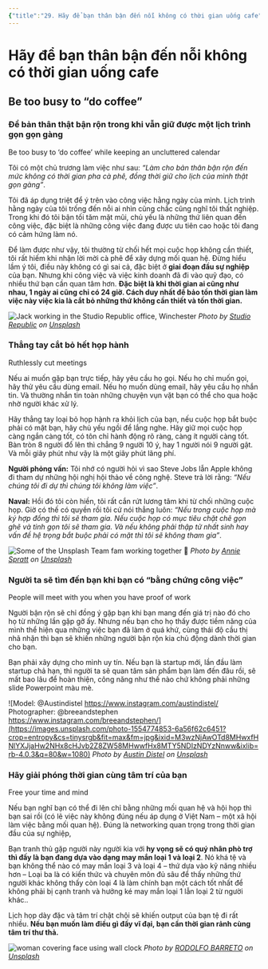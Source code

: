 ```yaml
---
{"title":"29. Hãy để bạn thân bận đến nỗi không có thời gian uống cafe","author":["Naval Ravikant"],"type":null,"category":"finance","related":["[[💸 Làm giàu không cần may mắn]]"],"word-count":1179,"dg-publish":true,"dg-hide":true,"tags":["Naval-Ravikant","publish","rich","finance"],"TARGET DECK":null,"FILE TAGS":null,"permalink":"/2-reading/books/lam-giau-khong-can-may-man-naval/29-hay-de-ban-than-ban-den-noi-khong-co-thoi-gian-uong-cafe/","hide":true,"dgPassFrontmatter":true}
---
```


# Hãy để bạn thân bận đến nỗi không có thời gian uống cafe
## Be too busy to “do coffee”
### Để bản thân thật bận rộn trong khi vẫn giữ được một lịch trình gọn gọn gàng
Be too busy to ‘do coffee’ while keeping an uncluttered calendar

Tôi có một chủ trương làm việc như sau: *“Làm cho bản thân bận rộn đến mức không có thời gian pha cà phê, đồng thời giữ cho lịch của mình thật gọn gàng”*.

Tôi đã áp dụng triệt để ý trên vào công việc hằng ngày của mình. Lịch trình hằng ngày của tôi trống đến nỗi ai nhìn cũng chắc cũng nghĩ tôi thất nghiệp. Trong khi đó tôi bận tối tăm mặt mũi, chủ yếu là những thứ liên quan đến công việc, đặc biệt là những công việc đang được ưu tiên cao hoặc tôi đang có cảm hứng làm nó.

Để làm được như vậy, tôi thường từ chối hết mọi cuộc họp không cần thiết, tôi rất hiếm khi nhận lời mời cà phê để xây dựng mối quan hệ. Đừng hiểu lầm ý tôi, điều này không có gì sai cả, đặc biệt ở **giai đoạn đầu sự nghiệp** của bạn. Nhưng khi công việc và việc kinh doanh đã đi vào quỹ đạo, có nhiều thứ bạn cần quan tâm hơn. **Đặc biệt là khi thời gian ai cũng như nhau, 1 ngày ai cũng chỉ có 24 giờ. Cách duy nhất để bảo tồn thời gian làm việc này việc kia là cắt bỏ những thứ không cần thiết và tốn thời gian.**

![Jack working in the Studio Republic office, Winchester](https://images.unsplash.com/photo-1536246026435-0cbb2a92952a?crop=entropy&cs=tinysrgb&fit=max&fm=jpg&ixid=M3wzNjAwOTd8MHwxfHNlYXJjaHwxMTB8fGJ1c3l8ZW58MHwwfHx8MTY5NDIzNDU2OHww&ixlib=rb-4.0.3&q=80&w=1080)
*Photo by [Studio Republic](https://unsplash.com/@studiorepublic?utm_source=Obsidian%20Image%20Inserter%20Plugin&utm_medium=referral) on [Unsplash](https://unsplash.com/?utm_source=Obsidian%20Image%20Inserter%20Plugin&utm_medium=referral)*

### Thẳng tay cắt bỏ hết họp hành
Ruthlessly cut meetings

Nếu ai muốn gặp bạn trực tiếp, hãy yêu cầu họ gọi. Nếu họ chỉ muốn gọi, hãy thử yêu cầu dùng email. Nếu họ muốn dùng email, hãy yêu cầu họ nhắn tin. Và thường nhắn tin toàn những chuyện vụn vặt bạn có thể cho qua hoặc nhờ người khác xử lý.

Hãy thẳng tay loại bỏ họp hành ra khỏi lịch của bạn, nếu cuộc họp bắt buộc phải có mặt bạn, hãy chủ yếu ngồi để lắng nghe. Hãy giữ mọi cuộc họp càng ngắn càng tốt, có tôn chỉ hành động rõ ràng, càng ít người càng tốt. Bàn tròn 8 người đổ lên thì chẳng 9 người 10 ý, hay 1 người nói 9 người gật. Và mỗi giây phút như vậy là một giây phút lãng phí.

**Người phỏng vấn:** Tôi nhớ có người hỏi vì sao Steve Jobs lẫn Apple không đi tham dự những hội nghị hội thảo về công nghệ. Steve trả lời rằng: *“Nếu chúng tôi đi dự thì chúng tôi không làm việc”*.

**Naval:** Hồi đó tôi còn hiền, tôi rất cắn rứt lương tâm khi từ chối những cuộc họp. Giờ có thế có quyền rồi tôi cứ nói thẳng luôn: *“Nếu trong cuộc họp mà ký hợp đồng thì tôi sẽ tham gia. Nếu cuộc họp có mục tiêu chặt chẽ gọn ghẽ và tinh gọn tôi sẽ tham gia. Và nếu không phải thập tử nhất sinh hay vấn đề hệ trọng bắt buộc phải có mặt thì tôi sẽ không tham gia”*.

![Some of the Unsplash Team fam working together 🤘](https://images.unsplash.com/photo-1521737604893-d14cc237f11d?crop=entropy&cs=tinysrgb&fit=max&fm=jpg&ixid=M3wzNjAwOTd8MHwxfHNlYXJjaHwyNnx8bWVldGluZ3xlbnwwfDB8fHwxNjk0MjM0NTk4fDA&ixlib=rb-4.0.3&q=80&w=1080)
*Photo by [Annie Spratt](https://unsplash.com/@anniespratt?utm_source=Obsidian%20Image%20Inserter%20Plugin&utm_medium=referral) on [Unsplash](https://unsplash.com/?utm_source=Obsidian%20Image%20Inserter%20Plugin&utm_medium=referral)*

### Người ta sẽ tìm đến bạn khi bạn có “bằng chứng công việc”
People will meet with you when you have proof of work

Người bận rộn sẽ chỉ đồng ý gặp bạn khi bạn mang đến giá trị nào đó cho họ từ những lần gặp gỡ ấy. Nhưng nếu bạn cho họ thấy được tiềm năng của mình thể hiện qua những việc bạn đã làm ở quá khứ, cùng thái độ cầu thị nhã nhặn thì bạn sẽ khiến những người bận rộn kia chủ động dành thời gian cho bạn.

Bạn phải xây dựng cho mình uy tín. Nếu bạn là startup mới, lần đầu làm startup chả hạn, thì người ta sẽ quan tâm sản phẩm bạn làm đến đâu rồi, sẽ mất bao lâu để hoàn thiện, công năng như thế nào chứ không phải những slide Powerpoint màu mè.

![Model: @Austindistel https://www.instagram.com/austindistel/ Photographer: @breeandstephen https://www.instagram.com/breeandstephen/](https://images.unsplash.com/photo-1554774853-6a56f62c6451?crop=entropy&cs=tinysrgb&fit=max&fm=jpg&ixid=M3wzNjAwOTd8MHwxfHNlYXJjaHw2NHx8cHJvb2Z8ZW58MHwwfHx8MTY5NDIzNDYzNnww&ixlib=rb-4.0.3&q=80&w=1080)
*Photo by [Austin Distel](https://unsplash.com/@austindistel?utm_source=Obsidian%20Image%20Inserter%20Plugin&utm_medium=referral) on [Unsplash](https://unsplash.com/?utm_source=Obsidian%20Image%20Inserter%20Plugin&utm_medium=referral)*

### Hãy giải phóng thời gian cùng tâm trí của bạn
Free your time and mind

Nếu bạn nghĩ bạn có thể đi lên chỉ bằng những mối quan hệ và hội họp thì bạn sai rồi (có lẽ việc này không đúng nếu áp dụng ở Việt Nam – một xã hội làm việc bằng mối quan hệ). Đúng là networking quan trọng trong thời gian đầu của sự nghiệp,

Bạn tranh thủ gặp người này người kia với **hy vọng sẽ có quý nhân phò trợ thì đấy là bạn đang dựa vào dạng may mắn loại 1 và loại 2**. Nó khá tệ và bạn không thể nào có may mắn loại 3 và loại 4 – thứ dựa vào kỹ năng nhiều hơn – Loại ba là có kiến thức và chuyên môn đủ sâu để thấy những thứ người khác không thấy còn loại 4 là làm chính bạn một cách tốt nhất để không phải bị cạnh tranh và hưởng ké may mắn loại 1 lẫn loại 2 từ người khác..

Lịch họp dày đặc và tâm trí chật chội sẽ khiến output của bạn tệ đi rất nhiều. **Nếu bạn muốn làm điều gì đấy vĩ đại, bạn cần thời gian rảnh cùng tâm trí thư thả.**

![woman covering face using wall clock](https://images.unsplash.com/photo-1553272787-2bbfd028da99?crop=entropy&cs=tinysrgb&fit=max&fm=jpg&ixid=M3wzNjAwOTd8MHwxfHNlYXJjaHwxMHx8Y2xvY2t8ZW58MHwwfHx8MTY5NDIzNDc0M3ww&ixlib=rb-4.0.3&q=80&w=1080)
*Photo by [RODOLFO BARRETO](https://unsplash.com/@rodolfobarreto?utm_source=Obsidian%20Image%20Inserter%20Plugin&utm_medium=referral) on [Unsplash](https://unsplash.com/?utm_source=Obsidian%20Image%20Inserter%20Plugin&utm_medium=referral)*